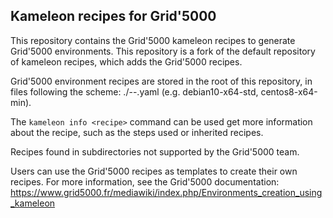 Kameleon recipes for Grid'5000
------------------------------

This repository contains the Grid'5000 kameleon recipes to generate Grid'5000 environments. This repository is a fork of the default repository of kameleon recipes, which adds the Grid'5000 recipes. 

Grid'5000 environment recipes are stored in the root of this repository, in files following the scheme:
  ./<distro>-<arch>-<variant>.yaml
(e.g. debian10-x64-std, centos8-x64-min).

The `kameleon info <recipe>` command can be used get more information about the recipe, such as the steps used or inherited recipes.

Recipes found in subdirectories not supported by the Grid'5000 team.
 
Users can use the Grid'5000 recipes as templates to create their own recipes. For more information, see the Grid'5000 documentation:
  https://www.grid5000.fr/mediawiki/index.php/Environments_creation_using_kameleon
